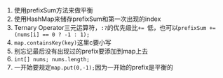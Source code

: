 1. 使用prefixSum方法来做平衡
2. 使用HashMap来储存prefixSum和第一次出现的index
3. Ternary Operator三元运算符，`:?`的优先级比`+= `低，也可以`prefixSum += (nums[i] == 0 ? -1 : 1);`
4. `map.containsKey(key)`这里c要小写
5. 别忘记最后没有出现过的prefix要添加到map上去
6. `int[] nums; nums.length;`
7. 一开始要规定`map.put(0,-1);`因为一开始的prefix是平衡的